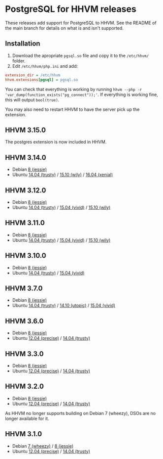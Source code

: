 # PostgreSQL for HHVM releases

These releases add support for PostgreSQL to HHVM. See the README of the main
branch for details on what is and isn't supported.

## Installation

1. Download the apropriate `pgsql.so` file and copy it to the `/etc/hhvm/` folder.
2. Edit `/etc/hhvm/php.ini` and add:
~~~ini
extension_dir = /etc/hhvm
hhvm.extensions[pgsql] = pgsql.so
~~~

You can check that everything is working by running `hhvm --php -r
'var_dump(function_exists("pg_connect"));'`. If everything is working fine, this
will output `bool(true)`.

You may also need to restart HHVM to have the server pick up the extension.

## HHVM 3.15.0

The postgres extension is now included in HHVM.

## HHVM 3.14.0

* Debian [8 (jessie)](https://github.com/PocketRent/hhvm-pgsql/raw/releases/3.14.0/debian/jessie/pgsql.so)
* Ubuntu [14.04 (trusty)](https://github.com/PocketRent/hhvm-pgsql/raw/releases/3.14.0/ubuntu/trusty/pgsql.so) / [15.10 (wily)](https://github.com/PocketRent/hhvm-pgsql/raw/releases/3.14.0/ubuntu/wily/pgsql.so) / [16.04 (xenial)](https://github.com/PocketRent/hhvm-pgsql/raw/releases/3.14.0/ubuntu/xenial/pgsql.so)


## HHVM 3.12.0

* Debian [8 (jessie)](https://github.com/PocketRent/hhvm-pgsql/raw/releases/3.12.0/debian/jessie/pgsql.so)
* Ubuntu [14.04 (trusty)](https://github.com/PocketRent/hhvm-pgsql/raw/releases/3.12.0/ubuntu/trusty/pgsql.so) / [15.04 (vivid)](https://github.com/PocketRent/hhvm-pgsql/raw/releases/3.12.0/ubuntu/vivid/pgsql.so) / [15.10 (wily)](https://github.com/PocketRent/hhvm-pgsql/raw/releases/3.12.0/ubuntu/wily/pgsql.so)

## HHVM 3.11.0

* Debian [8 (jessie)](https://github.com/PocketRent/hhvm-pgsql/raw/releases/3.11.0/debian/jessie/pgsql.so)
* Ubuntu [14.04 (trusty)](https://github.com/PocketRent/hhvm-pgsql/raw/releases/3.11.0/ubuntu/trusty/pgsql.so) / [15.04 (vivid)](https://github.com/PocketRent/hhvm-pgsql/raw/releases/3.11.0/ubuntu/vivid/pgsql.so) / [15.10 (wily)](https://github.com/PocketRent/hhvm-pgsql/raw/releases/3.11.0/ubuntu/wily/pgsql.so)

## HHVM 3.10.0

* Debian [8 (jessie)](https://github.com/PocketRent/hhvm-pgsql/raw/releases/3.10.0/debian/jessie/pgsql.so)
* Ubuntu [14.04 (trusty)](https://github.com/PocketRent/hhvm-pgsql/raw/releases/3.10.0/ubuntu/trusty/pgsql.so) / [15.04 (vivid)](https://github.com/PocketRent/hhvm-pgsql/raw/releases/3.10.0/ubuntu/vivid/pgsql.so)

## HHVM 3.7.0

* Debian [8 (jessie)](https://github.com/PocketRent/hhvm-pgsql/raw/releases/3.7.0/debian/jessie/pgsql.so)
* Ubuntu [14.04 (trusty)](https://github.com/PocketRent/hhvm-pgsql/raw/releases/3.7.0/ubuntu/trusty/pgsql.so) / [14.10 (utopic)](https://github.com/PocketRent/hhvm-pgsql/raw/releases/3.7.0/ubuntu/utopic/pgsql.so) / [15.04 (vivid)](https://github.com/PocketRent/hhvm-pgsql/raw/releases/3.7.0/ubuntu/vivid/pgsql.so)

## HHVM 3.6.0

* Debian [8 (jessie)](https://github.com/PocketRent/hhvm-pgsql/raw/releases/3.6.0/debian/jessie/pgsql.so)
* Ubuntu [12.04 (precise)](https://github.com/PocketRent/hhvm-pgsql/raw/releases/3.6.0/ubuntu/precise/pgsql.so) / [14.04 (trusty)](https://github.com/PocketRent/hhvm-pgsql/raw/releases/3.6.0/ubuntu/trusty/pgsql.so)

## HHVM 3.3.0

* Debian [8 (jessie)](https://github.com/PocketRent/hhvm-pgsql/raw/releases/3.3.0/debian/jessie/pgsql.so)
* Ubuntu [12.04 (precise)](https://github.com/PocketRent/hhvm-pgsql/raw/releases/3.3.0/ubuntu/precise/pgsql.so) / [14.04 (trusty)](https://github.com/PocketRent/hhvm-pgsql/raw/releases/3.3.0/ubuntu/trusty/pgsql.so)

## HHVM 3.2.0

* Debian [8 (jessie)](https://github.com/PocketRent/hhvm-pgsql/raw/releases/3.2.0/debian/jessie/pgsql.so)
* Ubuntu [12.04 (precise)](https://github.com/PocketRent/hhvm-pgsql/raw/releases/3.2.0/ubuntu/precise/pgsql.so) / [14.04 (trusty)](https://github.com/PocketRent/hhvm-pgsql/raw/releases/3.2.0/ubuntu/trusty/pgsql.so)

As HHVM no longer supports building on Debian 7 (wheezy), DSOs are no longer available for it.

## HHVM 3.1.0

* Debian [7 (wheezy)](https://github.com/PocketRent/hhvm-pgsql/raw/releases/3.1.0/debian/wheezy/pgsql.so) / [8 (jessie)](https://github.com/PocketRent/hhvm-pgsql/raw/releases/3.1.0/debian/jessie/pgsql.so)
* Ubuntu [12.04 (precise)](https://github.com/PocketRent/hhvm-pgsql/raw/releases/3.1.0/ubuntu/precise/pgsql.so) / [14.04 (trusty)](https://github.com/PocketRent/hhvm-pgsql/raw/releases/3.1.0/ubuntu/trusty/pgsql.so)

